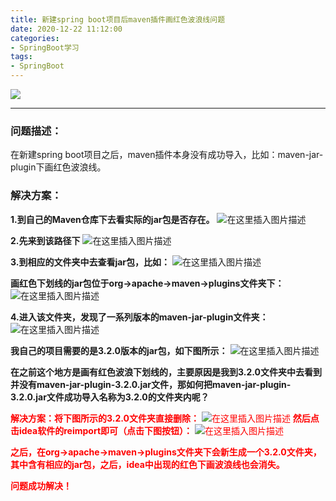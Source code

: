 ```yaml
---
title: 新建spring boot项目后maven插件画红色波浪线问题
date: 2020-12-22 11:12:00
categories:
- SpringBoot学习
tags:
- SpringBoot
---
```


![](http://qiniusave.codeyu.cn/springboot.jpg)

<!--less-->

---

### 问题描述：
在新建spring boot项目之后，maven插件本身没有成功导入，比如：maven-jar-plugin下画红色波浪线。

### 解决方案：
**1.到自己的Maven仓库下去看实际的jar包是否存在。**
 ![在这里插入图片描述](https://img-blog.csdnimg.cn/20201208170229145.png?x-oss-process=image/watermark,type_ZmFuZ3poZW5naGVpdGk,shadow_10,text_aHR0cHM6Ly9ibG9nLmNzZG4ubmV0L3FxXzQ0ODg3NzMz,size_16,color_FFFFFF,t_70#pic_center)


**2.先来到该路径下**
 ![在这里插入图片描述](https://img-blog.csdnimg.cn/20201208170242897.png?x-oss-process=image/watermark,type_ZmFuZ3poZW5naGVpdGk,shadow_10,text_aHR0cHM6Ly9ibG9nLmNzZG4ubmV0L3FxXzQ0ODg3NzMz,size_16,color_FFFFFF,t_70#pic_center)


**3.到相应的文件夹中去查看jar包，比如：**
 ![在这里插入图片描述](https://img-blog.csdnimg.cn/20201208170254106.png?x-oss-process=image/watermark,type_ZmFuZ3poZW5naGVpdGk,shadow_10,text_aHR0cHM6Ly9ibG9nLmNzZG4ubmV0L3FxXzQ0ODg3NzMz,size_16,color_FFFFFF,t_70#pic_center)

**画红色下划线的jar包位于org->apache->maven->plugins文件夹下：**
 ![在这里插入图片描述](https://img-blog.csdnimg.cn/20201208170306216.png?x-oss-process=image/watermark,type_ZmFuZ3poZW5naGVpdGk,shadow_10,text_aHR0cHM6Ly9ibG9nLmNzZG4ubmV0L3FxXzQ0ODg3NzMz,size_16,color_FFFFFF,t_70#pic_center)


**4.进入该文件夹，发现了一系列版本的maven-jar-plugin文件夹：**
 ![在这里插入图片描述](https://img-blog.csdnimg.cn/20201208170320129.png#pic_center)

**我自己的项目需要的是3.2.0版本的jar包，如下图所示：**
 ![在这里插入图片描述](https://img-blog.csdnimg.cn/20201208170329245.png#pic_center)


**在之前这个地方是画有红色波浪下划线的，主要原因是我到3.2.0文件夹中去看到并没有maven-jar-plugin-3.2.0.jar文件，那如何把maven-jar-plugin-3.2.0.jar文件成功导入名称为3.2.0的文件夹内呢？**

**<font color=red>解决方案：将下图所示的3.2.0文件夹直接删除：**
 ![在这里插入图片描述](https://img-blog.csdnimg.cn/20201208170320129.png#pic_center)
**<font color=red>然后点击idea软件的reimport即可（点击下图按钮）：**
 ![在这里插入图片描述](https://img-blog.csdnimg.cn/20201208170441422.png#pic_center)

**之后，在org->apache->maven->plugins文件夹下会新生成一个3.2.0文件夹，其中含有相应的jar包，之后，idea中出现的红色下画波浪线也会消失。**

**问题成功解决！**